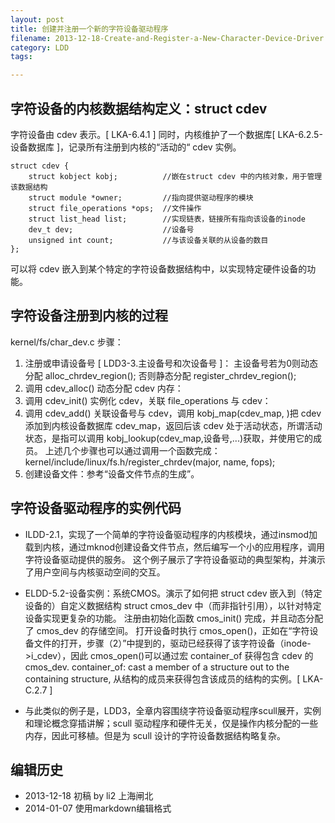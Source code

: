 ```yaml
---
layout: post
title: 创建并注册一个新的字符设备驱动程序
filename: 2013-12-18-Create-and-Register-a-New-Character-Device-Driver.md
category: LDD
tags:

---
```


## 字符设备的内核数据结构定义：struct cdev

字符设备由 cdev 表示。[ LKA-6.4.1 ]  同时，内核维护了一个数据库[ LKA-6.2.5-设备数据库 ]，记录所有注册到内核的“活动的“ cdev 实例。

    struct cdev {
        struct kobject kobj;          //嵌在struct cdev 中的内核对象，用于管理该数据结构
        struct module *owner;         //指向提供驱动程序的模块
        struct file_operations *ops;  //文件操作
        struct list_head list;        //实现链表，链接所有指向该设备的inode
        dev_t dev;                    //设备号
        unsigned int count;           //与该设备关联的从设备的数目
    };
可以将 cdev 嵌入到某个特定的字符设备数据结构中，以实现特定硬件设备的功能。
 
 
## 字符设备注册到内核的过程

kernel/fs/char_dev.c
步骤：

1. 注册或申请设备号 [ LDD3-3.主设备号和次设备号 ]：
主设备号若为0则动态分配 alloc_chrdev_region(); 否则静态分配 register_chrdev_region();
2. 调用 cdev_alloc() 动态分配 cdev 内存：
3. 调用 cdev_init() 实例化 cdev，关联 file_operations 与 cdev：
4. 调用 cdev_add() 关联设备号与 cdev，调用 kobj_map(cdev_map, )把 cdev 添加到内核设备数据库 cdev_map，返回后该 cdev 处于活动状态，所谓活动状态，是指可以调用 kobj_lookup(cdev_map,设备号,...)获取，并使用它的成员。
上述几个步骤也可以通过调用一个函数完成：kernel/include/linux/fs.h/register_chrdev(major, name, fops);
5. 创建设备文件：参考“设备文件节点的生成”。
 
 
## 字符设备驱动程序的实例代码 

- ILDD-2.1，实现了一个简单的字符设备驱动程序的内核模块，通过insmod加载到内核，通过mknod创建设备文件节点，然后编写一个小的应用程序，调用字符设备驱动提供的服务。
这个例子展示了字符设备驱动的典型架构，并演示了用户空间与内核驱动空间的交互。

- ELDD-5.2-设备实例：系统CMOS。演示了如何把 struct cdev 嵌入到（特定设备的）自定义数据结构 struct cmos_dev 中（而非指针引用），以针对特定设备实现更复杂的功能。
注册由初始化函数 cmos_init() 完成，并且动态分配了 cmos_dev 的存储空间。
打开设备时执行 cmos_open()，正如在“字符设备文件的打开，步骤（2）”中提到的，驱动已经获得了该字符设备（inode->i_cdev），因此 cmos_open()可以通过宏 container_of 获得包含 cdev 的 cmos_dev.
container_of: cast a member of a structure out to the containing structure, 从结构的成员来获得包含该成员的结构的实例。[ LKA-C.2.7 ]
 
- 与此类似的例子是，LDD3，全章内容围绕字符设备驱动程序scull展开，实例和理论概念穿插讲解；scull 驱动程序和硬件无关，仅是操作内核分配的一些内存，因此可移植。但是为 scull 设计的字符设备数据结构略复杂。

 
## 编辑历史

- 2013-12-18 初稿 by li2 上海闸北
- 2014-01-07 使用markdown编辑格式